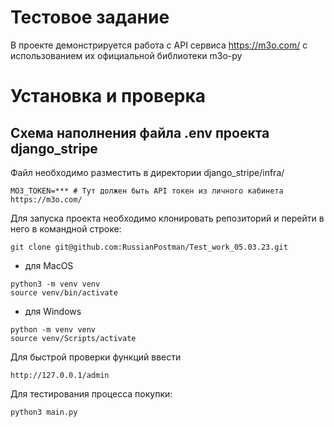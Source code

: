 # Тестовое задание
В проекте демонстрируется работа с API сервиса https://m3o.com/ с использованием их официальной библиотеки m3o-py

# Установка и проверка

## Схема наполнения файла .env проекта django_stripe
Файл необходимо разместить в директории django_stripe/infra/

```
MO3_TOKEN=*** # Тут должен быть API токен из личного кабинета https://m3o.com/
```

Для запуска проекта необходимо клонировать репозиторий и перейти в него в командной строке:

```
git clone git@github.com:RussianPostman/Test_work_05.03.23.git

```

- для MacOS
```
python3 -m venv venv
source venv/bin/activate
```
- для Windows
```
python -m venv venv
source venv/Scripts/activate
```

Для быстрой проверки функций ввести
```
http://127.0.0.1/admin
```
Для тестирования процесса покупки:
```
python3 main.py
```
